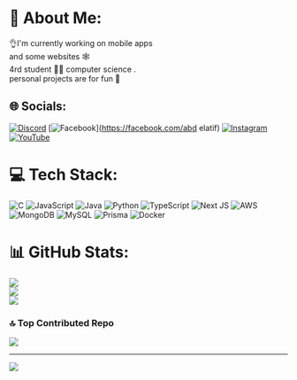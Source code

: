# 💫 About Me:
👌I'm currently working on mobile apps <br>and some websites 🕸️<br>4rd student 👩‍💻 computer science .<br>personal projects are for fun 🧔


## 🌐 Socials:
[![Discord](https://img.shields.io/badge/Discord-%237289DA.svg?logo=discord&logoColor=white)](https://discord.gg/s.o.adev) [![Facebook](https://img.shields.io/badge/Facebook-%231877F2.svg?logo=Facebook&logoColor=white)](https://facebook.com/abd elatif) [![Instagram](https://img.shields.io/badge/Instagram-%23E4405F.svg?logo=Instagram&logoColor=white)](https://instagram.com/youtcode) [![YouTube](https://img.shields.io/badge/YouTube-%23FF0000.svg?logo=YouTube&logoColor=white)](https://youtube.com/@UCYEE71SCtobp9jeC7ml04Iw) 

# 💻 Tech Stack:
![C](https://img.shields.io/badge/c-%2300599C.svg?style=for-the-badge&logo=c&logoColor=white) ![JavaScript](https://img.shields.io/badge/javascript-%23323330.svg?style=for-the-badge&logo=javascript&logoColor=%23F7DF1E) ![Java](https://img.shields.io/badge/java-%23ED8B00.svg?style=for-the-badge&logo=openjdk&logoColor=white) ![Python](https://img.shields.io/badge/python-3670A0?style=for-the-badge&logo=python&logoColor=ffdd54) ![TypeScript](https://img.shields.io/badge/typescript-%23007ACC.svg?style=for-the-badge&logo=typescript&logoColor=white) ![Next JS](https://img.shields.io/badge/Next-black?style=for-the-badge&logo=next.js&logoColor=white) ![AWS](https://img.shields.io/badge/AWS-%23FF9900.svg?style=for-the-badge&logo=amazon-aws&logoColor=white) ![MongoDB](https://img.shields.io/badge/MongoDB-%234ea94b.svg?style=for-the-badge&logo=mongodb&logoColor=white) ![MySQL](https://img.shields.io/badge/mysql-4479A1.svg?style=for-the-badge&logo=mysql&logoColor=white)
![Prisma](https://img.shields.io/badge/prisma-black?logo=prisma) ![Docker](https://img.shields.io/badge/docker-white?logo=docker)

# 📊 GitHub Stats:
![](https://github-readme-stats.vercel.app/api?username=abdeval&theme=dark&hide_border=false&include_all_commits=false&count_private=false)<br/>
![](https://github-readme-streak-stats.herokuapp.com/?user=abdeval&theme=dark&hide_border=false)<br/>
![](https://github-readme-stats.vercel.app/api/top-langs/?username=abdeval&theme=dark&hide_border=false&include_all_commits=false&count_private=false&layout=compact)

### 🔝 Top Contributed Repo
![](https://github-contributor-stats.vercel.app/api?username=abdeval&limit=5&theme=dark&combine_all_yearly_contributions=true)

---
[![](https://visitcount.itsvg.in/api?id=abdeval&icon=3&color=6)](https://visitcount.itsvg.in)

<!-- Proudly created with GPRM ( https://gprm.itsvg.in ) -->
